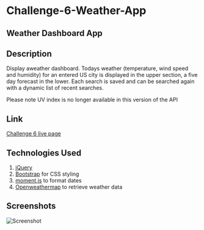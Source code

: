 # Challenge-6-Weather-App
Weather Dashboard App
---
## Description
Display aweather dashboard.  Todays weather (temperature, wind speed and humidity) for an entered US city is displayed in the upper section, a five day forecast in the lower.  Each search is saved and can be searched again with a dynamic list of recent searches.

Please note UV index is no longer available in this version of the API

## Link

[Challenge 6 live page](https://methyl8.github.io/Challenge-6-Weather-App/)

## Technologies Used
1. [jQuery](https://jquery.com/)
2. [Bootstrap](https://getbootstrap.com/) for CSS styling
3. [moment.js](https://momentjs.com/) to format dates
4. [Openweathermap](https://openweathermap.org/) to retrieve weather data

## Screenshots

![Screenshot](/screenshots/fullscreen.png?raw=true)